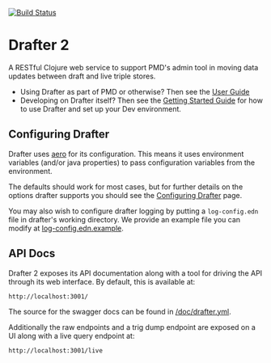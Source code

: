 [![Build Status](https://travis-ci.com/Swirrl/drafter.svg?token=RcApqLo51DL6VpVysv8Q&branch=master)](https://travis-ci.com/Swirrl/drafter)

# Drafter 2

A RESTful Clojure web service to support PMD's admin tool in moving data updates between draft and live triple stores.

- Using Drafter as part of PMD or otherwise?  Then see the [User Guide](https://github.com/Swirrl/drafter/blob/master/drafter/doc/using-drafter.md)
- Developing on Drafter itself?  Then see the [Getting Started Guide](https://github.com/Swirrl/drafter/blob/master/drafter/doc/getting-started.org) for how to use Drafter and set up your Dev environment.

## Configuring Drafter

Drafter uses [aero](https://github.com/juxt/aero) for its configuration. This means it uses environment variables (and/or java properties) to pass configuration
variables from the environment.

The defaults should work for most cases, but for further details on the options drafter supports you should see the [Configuring Drafter](https://github.com/Swirrl/drafter/blob/master/drafter/doc/configuring-drafter.org) page.

 You may also wish to configure drafter logging by putting a
`log-config.edn` file in drafter's working directory. We provide an
example file you can modify at [log-config.edn.example](https://github.com/Swirrl/drafter/blob/master/drafter/log-config.edn.example).

## API Docs

Drafter 2 exposes its API documentation along with a tool for driving the API through its web interface. By default, this is available at:

    http://localhost:3001/

The source for the swagger docs can be found in [/doc/drafter.yml](https://github.com/Swirrl/drafter/blob/master/doc/drafter.yml).

Additionally the raw endpoints and a trig dump endpoint are exposed on a UI along with a live query endpoint at:

    http://localhost:3001/live
